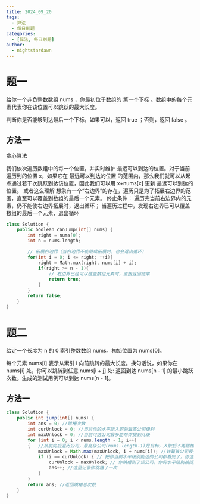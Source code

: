 ```yaml
---
title: 2024_09_20
tags:
  - 算法
  - 每日刷题
categories:
  - [算法, 每日刷题]
author:
  - nightstardawn
---
```


# 题一

给你一个非负整数数组 nums ，你最初位于数组的 第一个下标 。数组中的每个元素代表你在该位置可以跳跃的最大长度。

判断你是否能够到达最后一个下标，如果可以，返回 true ；否则，返回 false 。

## 方法一

贪心算法

我们依次遍历数组中的每一个位置，并实时维护 最远可以到达的位置。对于当前遍历到的位置 x，如果它在 最远可以到达的位置 的范围内，那么我们就可以从起点通过若干次跳跃到达该位置，因此我们可以用 x+nums[x] 更新 最远可以到达的位置。
或者这么理解
想象有一个“右边界”的存在，遍历只是为了拓展右边界的范围，直至可以覆盖到数组的最后一个元素。
终止条件：
遍历完当前右边界内的元素，仍不能使右边界拓展时，退出循环；
当遍历过程中，发现右边界已可以覆盖数组的最后一个元素，退出循环

```cpp
class Solution {
    public boolean canJump(int[] nums) {
        int right = nums[0];
        int n = nums.length;

        // 拓展右边界（当右边界不能继续拓展时，也会退出循环）
        for(int i = 0; i <= right; ++i){
            right = Math.max(right, nums[i] + i);
            if(right >= n - 1){
                // 右边界已经可以覆盖数组元素时，直接返回结果
                return true;
            }
        }
        return false;
    }
}
```

# 题二

给定一个长度为 n 的 0 索引整数数组 nums。初始位置为 nums[0]。

每个元素 nums[i] 表示从索引 i 向前跳转的最大长度。换句话说，如果你在 nums[i] 处，你可以跳转到任意 nums[i + j] 处:
返回到达 nums[n - 1] 的最小跳跃次数。生成的测试用例可以到达 nums[n - 1]。

## 方法一

```java
class Solution {
    public int jump(int[] nums) {
        int ans = 0; //跳槽次数
        int curUnlock = 0; //当前你的水平能入职的最高公司级别
        int maxUnlock = 0; //当前可选公司最多能帮你提到几级
        for (int i = 0; i < nums.length - 1; i++)
        {   //从前向后遍历公司，最高级公司(nums.length-1)是目标，入职后不再跳槽，所以不用看，故遍历范围是左闭右开区间[0,nums.length-1)
            maxUnlock = Math.max(maxUnlock, i + nums[i]); //计算该公司最多能帮你提到几级(公司级别i+成长空间nums[i])，与之前的提级最高记录比较，打破记录则更新记录
            if (i == curUnlock) { // 把你当前水平级别能选的公司都看完了，你选择跳槽到记录中给你提级最多的公司，以解锁更高级公司的入职权限
                curUnlock = maxUnlock; // 你跳槽到了该公司，你的水平级别被提升了
                ans++; //这里记录你跳槽了一次
            }
        }
        return ans; //返回跳槽总次数
    }
}
```
